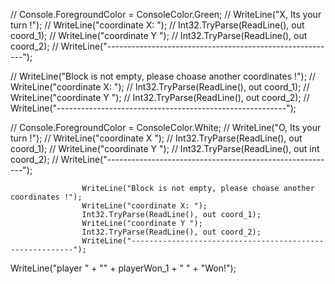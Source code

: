    // Console.ForegroundColor = ConsoleColor.Green;
            // WriteLine("X, Its your turn !");
            // WriteLine("coordinate X: ");
            // Int32.TryParse(ReadLine(), out coord_1);
            // WriteLine("coordinate Y ");
            // Int32.TryParse(ReadLine(), out coord_2);
            // WriteLine("---------------------------------------------------------");              
  
  
  
  // WriteLine("Block is not empty, please choase another coordinates !");
                // WriteLine("coordinate X: ");
                // Int32.TryParse(ReadLine(), out coord_1);
                // WriteLine("coordinate Y ");
                // Int32.TryParse(ReadLine(), out coord_2);
                // WriteLine("---------------------------------------------------------");



 // Console.ForegroundColor = ConsoleColor.White;
                // WriteLine("O, Its your turn !");
                // WriteLine("coordinate X ");
                // Int32.TryParse(ReadLine(), out coord_1);
                // WriteLine("coordinate Y ");
                // Int32.TryParse(ReadLine(), out int coord_2);
                // WriteLine("---------------------------------------------------------");


                
                    WriteLine("Block is not empty, please choase another coordinates !");
                    WriteLine("coordinate X: ");
                    Int32.TryParse(ReadLine(), out coord_1);
                    WriteLine("coordinate Y ");
                    Int32.TryParse(ReadLine(), out coord_2);
                    WriteLine("---------------------------------------------------------");

  WriteLine("player " + "" + playerWon_1 + " " + "Won!");
